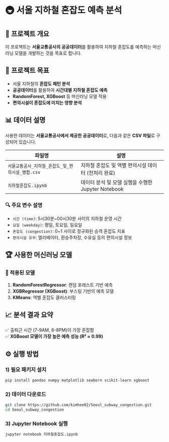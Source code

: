 # 🚇 서울 지하철 혼잡도 예측 분석

## 📌 프로젝트 개요
이 프로젝트는 **서울교통공사의 공공데이터**를 활용하여 지하철 혼잡도를 예측하는 머신러닝 모델을 개발하는 것을 목표로 합니다.

## 🎯 프로젝트 목표
- 서울 지하철의 **혼잡도 패턴 분석**
- **공공데이터**를 활용하여 **시간대별 지하철 혼잡도 예측**
- **RandomForest, XGBoost** 등 머신러닝 모델 적용
- **편의시설이 혼잡도에 미치는 영향 분석**

## 📊 데이터 설명
사용한 데이터는 **서울교통공사에서 제공한 공공데이터**로, 다음과 같은 **CSV 파일**로 구성되어 있습니다.

| 파일명 | 설명 |
|--------|------|
| `서울교통공사_지하철_혼잡도_및_편의시설_병합.csv` | 지하철 혼잡도 및 역별 편의시설 데이터 (전처리 완료) |
| `지하철혼잡도.ipynb` | 데이터 분석 및 모델 실행을 수행한 Jupyter Notebook |

### 🔍 주요 변수 설명
- `시간 (time)`: 5시30분~00시30분 사이의 지하철 운영 시간
- `요일 (weekday)`: 평일, 토요일, 일요일
- `혼잡도 (congestion)`: 0~1 사이로 정규화된 승객 혼잡도 지표
- `편의시설 유무`: 엘리베이터, 환승주차장, 수유실 등의 편의시설 정보

## 🏆 사용한 머신러닝 모델
### 🔹 적용된 모델
1. **RandomForestRegressor**: 랜덤 포레스트 기반 예측
2. **XGBRegressor (XGBoost)**: 부스팅 기반의 예측 모델
3. **KMeans**: 역별 혼잡도 클러스터링

## 📈 분석 결과 요약
✅ 출퇴근 시간 (7-9AM, 6-8PM)이 가장 혼잡함  
✅ **XGBoost 모델이 가장 높은 예측 성능 (R² ≈ 0.99)**    

## ⚙️ 실행 방법
### 1) 필요 패키지 설치
```bash
pip install pandas numpy matplotlib seaborn scikit-learn xgboost
```

### 2) 데이터 다운로드
```bash
git clone https://github.com/kimhee02/Seoul_subway_congestion.git
cd Seoul_subway_congestion
```

### 3) Jupyter Notebook 실행
```bash
jupyter notebook 지하철혼잡도.ipynb
```
